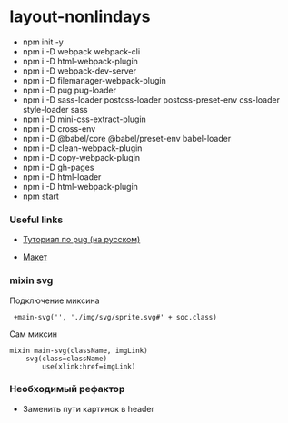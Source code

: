 # layout-nonlindays

* npm init -y
* npm i -D webpack webpack-cli
* npm i -D html-webpack-plugin
* npm i -D webpack-dev-server
* npm i -D filemanager-webpack-plugin
* npm i -D pug pug-loader
* npm i -D sass-loader postcss-loader postcss-preset-env css-loader style-loader sass
* npm i -D mini-css-extract-plugin
* npm i -D cross-env
* npm i -D @babel/core @babel/preset-env babel-loader
* npm i -D clean-webpack-plugin
* npm i -D copy-webpack-plugin
* npm i -D gh-pages
* npm i -D html-loader
* npm i -D html-webpack-plugin
* npm start

### Useful links

* [Туториал по pug (на русском)](https://gist.github.com/neretin-trike/53aff5afb76153f050c958b82abd9228)

* [Макет](https://www.figma.com/file/YQ0I0RzLPy1EGsz3jy1qA8/%D0%9D%D0%B5%D0%BB%D0%B8%D0%BD%D0%B5%D0%B9%D0%BD%D1%8B%D0%B5-%D0%B4%D0%BD%D0%B8?type=design&node-id=0-1&mode=design&t=4g4llrYUZxsiL4UZ-0)


### mixin svg

Подключение миксина
```
 +main-svg('', './img/svg/sprite.svg#' + soc.class)
```

Сам миксин
```
mixin main-svg(className, imgLink)
    svg(class=className)
        use(xlink:href=imgLink)
```

### Необходимый рефактор

- Заменить пути картинок в header
